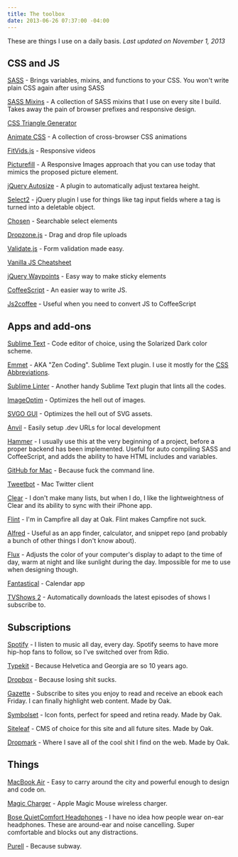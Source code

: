 ```yaml
---
title: The toolbox
date: 2013-06-26 07:37:00 -04:00
---
```


These are things I use on a daily basis. *Last updated on November 1, 2013*

## CSS and JS

[SASS](http://sass-lang.com/) - Brings variables, mixins, and functions to your CSS. You won't write plain CSS again after using SASS

[SASS Mixins](https://github.com/sawyerh/cssmixins) -
A collection of SASS mixins that I use on every site I build. Takes away the pain of browser prefixes and responsive design.

[CSS Triangle Generator](http://apps.eky.hk/css-triangle-generator/)

[Animate CSS](http://daneden.me/animate/) - A collection of cross-browser CSS animations

[FitVids.js](https://github.com/davatron5000/FitVids.js) - Responsive videos

[Picturefill](https://github.com/scottjehl/picturefill/) - A Responsive Images approach that you can use today that mimics the proposed picture element.

[jQuery Autosize](http://www.jacklmoore.com/autosize/) -
A plugin to automatically adjust textarea height.

[Select2](http://ivaynberg.github.io/select2/) - jQuery plugin I use for things like tag input fields where a tag is turned into a deletable object.

[Chosen](http://harvesthq.github.io/chosen/) - Searchable select elements

[Dropzone.js](http://www.dropzonejs.com/) - Drag and drop file uploads

[Validate.js](http://rickharrison.github.io/validate.js/) - Form validation made easy.

[Vanilla JS Cheatsheet](http://sharedfil.es/js-48hIfQE4XK.html)

[jQuery Waypoints](http://imakewebthings.com/jquery-waypoints/) - Easy way to make sticky elements

[CoffeeScript](http://coffeescript.org/) - An easier way to write JS.

[Js2coffee](http://js2coffee.org/) - Useful when you need to convert JS to CoffeeScript

## Apps and add-ons

[Sublime Text](http://www.sublimetext.com/) - Code editor of choice, using the Solarized Dark color scheme.

[Emmet](https://github.com/sergeche/emmet-sublime) - AKA "Zen Coding". Sublime Text plugin. I use it mostly for the [CSS Abbreviations](http://docs.emmet.io/css-abbreviations/).

[Sublime Linter](https://github.com/SublimeLinter/SublimeLinter) - Another handy Sublime Text plugin that lints all the codes.

[ImageOptim](http://imageoptim.com/) - Optimizes the hell out of images.

[SVGO GUI](https://github.com/svg/svgo-gui) - Optimizes the hell out of SVG assets.

[Anvil](http://anvilformac.com) - Easily setup .dev URLs for local development

[Hammer](http://hammerformac.com) - I usually use this at the very beginning of a project, before a proper backend has been implemented. Useful for auto compiling SASS and CoffeeScript, and adds the ability to have HTML includes and variables.

[GitHub for Mac](http://mac.github.com/) - Because fuck the command line.

[Tweetbot](http://tapbots.com/software/tweetbot/mac/) - Mac Twitter client

[Clear](http://www.realmacsoftware.com/clear) - I don't make many lists, but when I do, I like the lightweightness of Clear and its ability to sync with their iPhone app.

[Flint](http://giantcomet.com/flint/) - I'm in Campfire all day at Oak. Flint makes Campfire not suck.

[Alfred](http://www.alfredapp.com/) - Useful as an app finder, calculator, and snippet repo (and probably a bunch of other things I don't know about).

[Flux](http://justgetflux.com/) - Adjusts the color of your computer's display to adapt to the time of day, warm at night and like sunlight during the day. Impossible for me to use when designing though.

[Fantastical](http://flexibits.com/fantastical) - Calendar app

[TVShows 2](http://tvshowsapp.com/) - Automatically downloads the latest episodes of shows I subscribe to.

## Subscriptions

[Spotify](http://spotify.com) - I listen to music all day, every day. Spotify seems to have more hip-hop fans to follow, so I've switched over from Rdio.

[Typekit](http://typekit.com) - Because Helvetica and Georgia are so 10 years ago.

[Dropbox](http://dropbox.com) - Because losing shit sucks.

[Gazette](http://gazette.io) - Subscribe to sites you enjoy to read and receive an ebook each Friday. I can finally highlight web content. Made by Oak.

[Symbolset](http://symbolset.com) - Icon fonts, perfect for speed and retina ready. Made by Oak.

[Siteleaf](http://siteleaf.com) - CMS of choice for this site and all future sites. Made by Oak.

[Dropmark](http://dropmark.com) - Where I save all of the cool shit I find on the web. Made by Oak.

## Things

[MacBook Air](http://www.apple.com/macbook-air/) - Easy to carry around the city and powerful enough to design and code on.

[Magic Charger](http://www.mobeetechnology.com/the-magic-charger.html) - Apple Magic Mouse wireless charger.

[Bose QuietComfort Headphones](http://www.bose.com/controller?url=/shop_online/headphones/noise_cancelling_headphones/quietcomfort_15/index.jsp) - I have no idea how people wear on-ear headphones. These are around-ear and noise cancelling. Super comfortable and blocks out any distractions.

[Purell](http://www.purell.com/) - Because subway.
